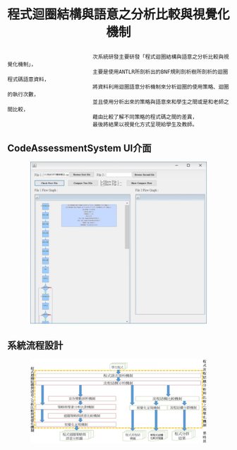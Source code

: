 # <p align="center">程式迴圈結構與語意之分析比較與視覺化機制</p>


                               次系統研發主要研發「程式迴圈結構與語意之分析比較與視覺化機制」，
                               主要是使用ANTLR所剖析出的BNF規則剖析樹所剖析的迴圈程式碼語意資料，
                               將資料利用迴圈語意分析機制來分析迴圈的使用策略、迴圈的執行次數，
                               並且使用分析出來的策略與語意來和學生之間或是和老師之間比較，
                               藉由比較了解不同策略的程式碼之間的差異，
                               最後將結果以視覺化方式呈現給學生及教師。

## CodeAssessmentSystem UI介面
<p align="center">
<img src ="img/ui.jpg" width = 400>
</p>

## 系統流程設計
<p align="center">
<img src ="img/系統設計.jpg" width = 400>
</p>

